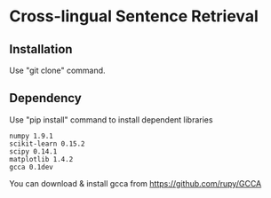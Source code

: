 # Cross-lingual Sentence Retrieval

## Installation

Use "git clone" command.

## Dependency

Use "pip install" command to install dependent libraries

```
numpy 1.9.1
scikit-learn 0.15.2
scipy 0.14.1
matplotlib 1.4.2
gcca 0.1dev
```

You can download & install gcca from https://github.com/rupy/GCCA
